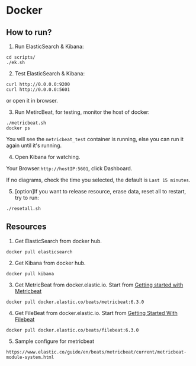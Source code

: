 Docker
===============================

How to run?
-------------------------------

1. Run ElasticSearch & Kibana:

```
cd scripts/
./ek.sh
```

2. Test ElasticSearch & Kibana:

```
curl http://0.0.0.0:9200
curl http://0.0.0.0:5601
```

or open it in browser.

3. Run MetircBeat, for testing, monitor the host of docker:

```
./metricbeat.sh
docker ps
```

You will see the `metricbeat_test` container is running, else you can run it again until it's running.

4. Open Kibana for watching.

Your Browser:`http://hostIP:5601`, click Dashboard.

If no diagrams, check the time you selected, the default is `Last 15 minutes`.

5. [option]If you want to release resource, erase data, reset all to restart, try to run:

```
./resetall.sh
```

Resources
-------------------------------

1. Get ElasticSearch from docker hub.

```
docker pull elasticsearch
```

2. Get Kibana from docker hub.

```
docker pull kibana
```

3. Get MetricBeat from docker.elastic.io. Start from [Getting started with Metricbeat](https://www.elastic.co/guide/en/beats/metricbeat/current/metricbeat-getting-started.html)

```
docker pull docker.elastic.co/beats/metricbeat:6.3.0
```

4. Get FileBeat from docker.elastic.io. Start from [Getting Started With Filebeat](https://www.elastic.co/guide/en/beats/filebeat/current/filebeat-getting-started.html)

```
docker pull docker.elastic.co/beats/filebeat:6.3.0
```

5. Sample configure for metricbeat

```
https://www.elastic.co/guide/en/beats/metricbeat/current/metricbeat-module-system.html
```

